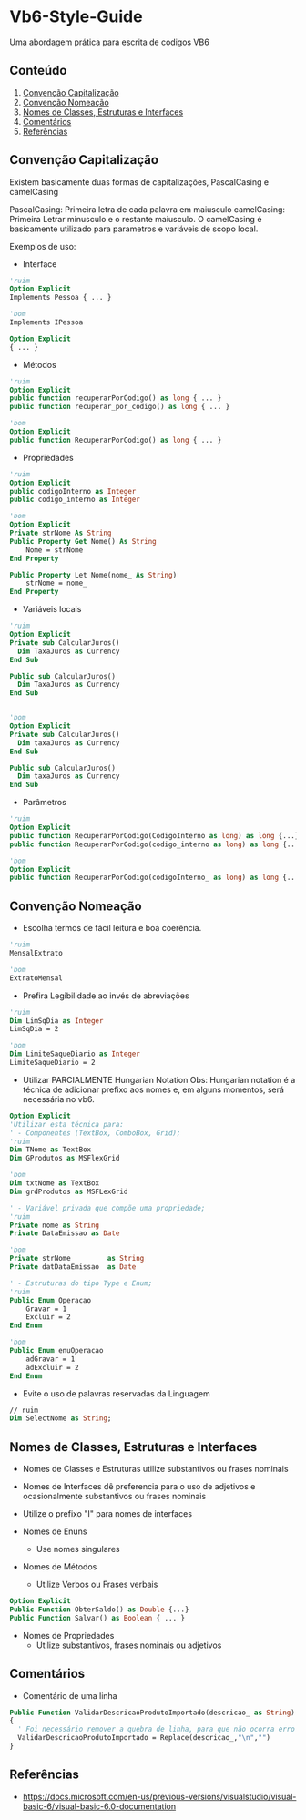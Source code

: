 # Vb6-Style-Guide
Uma abordagem prática para escrita de codigos VB6

## Conteúdo

1. [Convenção Capitalização](#convenção-capitalização)
1. [Convenção Nomeação](#convenção-nomeação)
1. [Nomes de Classes, Estruturas e Interfaces](#nomes-de-classes-estruturas-e-interfaces)
1. [Comentários](#comentários)
1. [Referências](#referências)

## Convenção Capitalização

Existem basicamente duas formas de capitalizações, PascalCasing e camelCasing

PascalCasing: Primeira letra de cada palavra em maiusculo
camelCasing: Primeira Letrar minusculo e o restante maiusculo. O camelCasing é basicamente utilizado para parametros e variáveis de scopo local.

Exemplos de uso:
- Interface
```vb
'ruim
Option Explicit
Implements Pessoa { ... }

'bom 
Implements IPessoa

Option Explicit
{ ... }
```

- Métodos
```vb
'ruim 
Option Explicit
public function recuperarPorCodigo() as long { ... }
public function recuperar_por_codigo() as long { ... }

'bom 
Option Explicit
public function RecuperarPorCodigo() as long { ... }
```

- Propriedades 
```vb
'ruim
Option Explicit
public codigoInterno as Integer
public codigo_interno as Integer

'bom
Option Explicit
Private strNome As String
Public Property Get Nome() As String
    Nome = strNome
End Property

Public Property Let Nome(nome_ As String)
    strNome = nome_
End Property

```

- Variáveis locais 
```vb
'ruim
Option Explicit
Private sub CalcularJuros()
  Dim TaxaJuros as Currency
End Sub

Public sub CalcularJuros()
  Dim TaxaJuros as Currency
End Sub


'bom
Option Explicit
Private sub CalcularJuros()
  Dim taxaJuros as Currency
End Sub

Public sub CalcularJuros()
  Dim taxaJuros as Currency
End Sub

```

- Parâmetros 
```vb
'ruim
Option Explicit
public function RecuperarPorCodigo(CodigoInterno as long) as long {...}
public function RecuperarPorCodigo(codigo_interno as long) as long {...}

'bom
Option Explicit
public function RecuperarPorCodigo(codigoInterno_ as long) as long {...}
```

## Convenção Nomeação

- Escolha termos de fácil leitura e boa coerência.

```vb
'ruim 
MensalExtrato

'bom
ExtratoMensal
```

- Prefira Legibilidade ao invés de abreviações
```vb
'ruim 
Dim LimSqDia as Integer
LimSqDia = 2

'bom 
Dim LimiteSaqueDiario as Integer
LimiteSaqueDiario = 2
```

- Utilizar PARCIALMENTE Hungarian Notation
Obs: Hungarian notation é a técnica de adicionar prefixo aos nomes e, em alguns momentos, será necessária no vb6.

```vb
Option Explicit
'Utilizar esta técnica para:
' - Componentes (TextBox, ComboBox, Grid);
'ruim
Dim TNome as TextBox
Dim GProdutos as MSFlexGrid

'bom
Dim txtNome as TextBox
Dim grdProdutos as MSFLexGrid

' - Variável privada que compõe uma propriedade;
'ruim
Private nome as String
Private DataEmissao as Date

'bom 
Private strNome         as String
Private datDataEmissao  as Date

' - Estruturas do tipo Type e Enum;
'ruim
Public Enum Operacao
    Gravar = 1
    Excluir = 2
End Enum

'bom
Public Enum enuOperacao
    adGravar = 1
    adExcluir = 2
End Enum
```

- Evite o uso de palavras reservadas da Linguagem
```vb
// ruim
Dim SelectNome as String;
```
## Nomes de Classes, Estruturas e Interfaces

- Nomes de Classes e Estruturas utilize substantivos ou frases nominais 
- Nomes de Interfaces dê preferencia para o uso de adjetivos e ocasionalmente substantivos ou frases nominais 
- Utilize o prefixo "I" para nomes de interfaces
- Nomes de Enuns
	* Use nomes singulares

- Nomes de Métodos
	* Utilize Verbos ou Frases verbais

```vb
Option Explicit
Public Function ObterSaldo() as Double {...}
Public Function Salvar() as Boolean { ... }
```

- Nomes de Propriedades
	* Utilize substantivos, frases nominais ou adjetivos

## Comentários
- Comentário de uma linha
```vb
Public Function ValidarDescricaoProdutoImportado(descricao_ as String) as String
{
  ' Foi necessário remover a quebra de linha, para que não ocorra erro ao Exportar Carga de produtos para o PDV 	
  ValidarDescricaoProdutoImportado = Replace(descricao_,"\n","")
}
```

## Referências
* https://docs.microsoft.com/en-us/previous-versions/visualstudio/visual-basic-6/visual-basic-6.0-documentation
